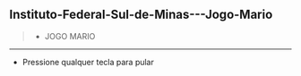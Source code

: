 ## Instituto-Federal-Sul-de-Minas---Jogo-Mario
>- JOGO MARIO
---
- Pressione qualquer tecla para pular
